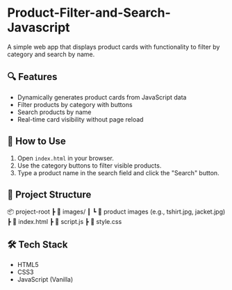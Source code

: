 # Product-Filter-and-Search-Javascript

A simple web app that displays product cards with functionality to filter by category and search by name.

## 🔍 Features

- Dynamically generates product cards from JavaScript data
- Filter products by category with buttons
- Search products by name
- Real-time card visibility without page reload

## 🚀 How to Use

1. Open `index.html` in your browser.
2. Use the category buttons to filter visible products.
3. Type a product name in the search field and click the "Search" button.

## 📁 Project Structure

📦 project-root
┣ 📂 images/
┃ ┗ 📄 product images (e.g., tshirt.jpg, jacket.jpg)
┣ 📄 index.html
┣ 📄 script.js
┣ 📄 style.css

## 🛠 Tech Stack

- HTML5
- CSS3
- JavaScript (Vanilla)
